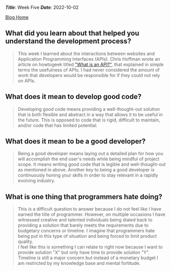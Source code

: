 ***Title***: Week Five
***Date***: 2022-10-02 

[Blog Home](../index.md)


## What did you learn about that helped you understand the development process?
> This week I learned about the interactions between websites and Application Programming Interfaces (APIs).  Chris Hoffman wrote an article on howtogeek titled ["What is an API?"](https://www.howtogeek.com/343877/what-is-an-api/), that explained in simple terms the usefulness of APIs.  I had never considered the amount of work that developers would be responsible for if they could not rely on APIs.
  
## What does it mean to develop good code?
> Developing good code means providing a well-thought-out solution that is both flexible and abstract in a way that allows it to be useful in the future.  This is opposed to code that is rigid, difficult to maintain, and/or code that has limited potential.
  
## What does it mean to be a good developer?
> Being a good developer means laying out a detailed plan for how you will accomplish the end user's needs while being mindful of project scope.  It means writing good code that is legible and well-thought-out as mentioned in above.  Another key to being a good developer is continuously honing your skills in order to stay relevant in a rapidly evolving industry.

## What is one thing that programmers hate doing?
> This is a difficult question to answer because I do not feel like I have earned the title of programmer.  However, on multiple occasions I have witnessed creative and talented individuals being dialed back to providing a solution that barely meets the requirements due to budgetary concerns or timeline.  I imagine that programmers hate being put in this type of situation and being forced to limit product quality.  
> I feel like this is something I can relate to right now because I want to provide solution "X" but only have time to provide solution "Y".  Timeline is still a major concern but instead of a monetary budget I am restricted by my knowledge base and mental fortitude.